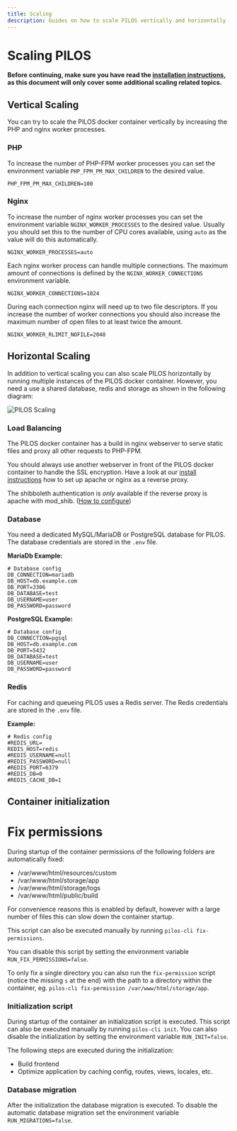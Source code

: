 ```yaml
---
title: Scaling
description: Guides on how to scale PILOS vertically and horizontally
---
```


# Scaling PILOS

**Before continuing, make sure you have read the [installation instructions](../02-getting-started.md), as this document will only cover some additional scaling related topics.**

## Vertical Scaling

You can try to scale the PILOS docker container vertically by increasing the PHP and nginx worker processes.

### PHP
To increase the number of PHP-FPM worker processes you can set the environment variable `PHP_FPM_PM_MAX_CHILDREN` to the desired value.
```shell
PHP_FPM_PM_MAX_CHILDREN=100
```

### Nginx
To increase the number of nginx worker processes you can set the environment variable `NGINX_WORKER_PROCESSES` to the desired value.
Usually you should set this to the number of CPU cores available, using `auto` as the value will do this automatically.
```shell
NGINX_WORKER_PROCESSES=auto
```

Each nginx worker process can handle multiple connections.
The maximum amount of connections is defined by the `NGINX_WORKER_CONNECTIONS` environment variable.
```shell
NGINX_WORKER_CONNECTIONS=1024
```

During each connection nginx will need up to two file descriptors.
If you increase the number of worker connections you should also increase the maximum number of open files to at least twice the amount.
```shell 
NGINX_WORKER_RLIMIT_NOFILE=2048
```

## Horizontal Scaling

In addition to vertical scaling you can also scale PILOS horizontally by running multiple instances of the PILOS docker container.
However, you need a use a shared database, redis and storage as shown in the following diagram:

![PILOS Scaling](https://github.com/THM-Health/PILOS/assets/4281791/869ddf56-5371-4807-8b63-ffb1682e0676)

### Load Balancing
The PILOS docker container has a build in nginx webserver to serve static files and proxy all other requests to PHP-FPM.

You should always use another webserver in front of the PILOS docker container to handle the SSL encryption.
Have a look at our [install instructions](../02-getting-started.md#webserver) how to set up apache or nginx as a reverse proxy.

The shibboleth authentication is *only* available if the reverse proxy is apache with mod_shib. ([How to configure](./01-external-authentication.md#shibboleth))

### Database

You need a dedicated MySQL/MariaDB or PostgreSQL database for PILOS.
The database credentials are stored in the `.env` file.

**MariaDb Example:**
```shell
# Database config
DB_CONNECTION=mariadb
DB_HOST=db.example.com
DB_PORT=3306
DB_DATABASE=test
DB_USERNAME=user
DB_PASSWORD=password
```

**PostgreSQL Example:**
```shell
# Database config
DB_CONNECTION=pgsql
DB_HOST=db.example.com
DB_PORT=5432
DB_DATABASE=test
DB_USERNAME=user
DB_PASSWORD=password
```

### Redis

For caching and queueing PILOS uses a Redis server.
The Redis credentials are stored in the `.env` file.

**Example:**
```.shell
# Redis config
#REDIS_URL=
REDIS_HOST=redis
#REDIS_USERNAME=null
#REDIS_PASSWORD=null
#REDIS_PORT=6379
#REDIS_DB=0
#REDIS_CACHE_DB=1
```

## Container initialization

# Fix permissions
During startup of the container permissions of the following folders are automatically fixed:

- /var/www/html/resources/custom
- /var/www/html/storage/app
- /var/www/html/storage/logs
- /var/www/html/public/build

For convenience reasons this is enabled by default, however with a large number of files this can slow down the container startup.

This script can also be executed manually by running `pilos-cli fix-permissions`.

You can disable this script by setting the environment variable `RUN_FIX_PERMISSIONS=false`.

To only fix a single directory you can also run the `fix-permission` script (notice the missing `s` at the end) with the path to a directory within the container, eg. `pilos-cli fix-permission /var/www/html/storage/app`.

### Initialization script
During startup of the container an initialization script is executed.
This script can also be executed manually by running `pilos-cli init`.
You can also disable the initialization by setting the environment variable `RUN_INIT=false`.

The following steps are executed during the initialization:
- Build frontend
- Optimize application by caching config, routes, views, locales, etc.

### Database migration
After the initialization the database migration is executed.
To disable the automatic database migration set the environment variable `RUN_MIGRATIONS=false`.
